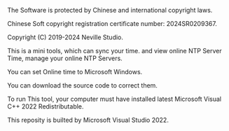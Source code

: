The Software is protected by Chinese and international copyright laws. 

Chinese Soft copyright registration certificate number: 2024SR0209367.

Copyright (C) 2019-2024 Neville Studio.

This is a mini tools, which can sync your time. and view online NTP Server Time, manage your online NTP Servers.

You can set Online time to Microsoft Windows.

You can download the source code to correct them.

To run This tool, your computer must have installed latest Microsoft Visual C++ 2022 Redistributable.

This reposity is builted by Microsoft Visual Studio 2022.
